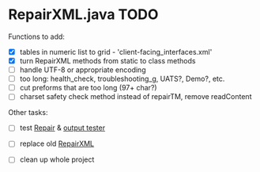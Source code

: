 # RepairXML.java TODO

Functions to add:
- [x] tables in numeric list to grid - 'client-facing_interfaces.xml'
- [x] turn RepairXML methods from static to class methods
- [ ] handle UTF-8 or appropriate encoding
- [ ] too long: health_check, troubleshooting_g, UATS?, Demo?, etc.
- [ ] cut preforms that are too long (97+ char?)
- [ ] charset safety check method instead of repairTM, remove readContent

Other tasks:
- [ ] test [Repair](src/RepairClass.java) &
[output tester](src/OutputTester.java)
- [ ] replace old [RepairXML](src/RepairXML.java)
- [ ] clean up whole project





